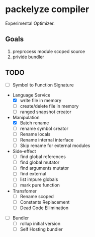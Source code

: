 # packelyze compiler

Experimental Optimizer.

## Goals

1. preprocess module scoped source
2. privide bundler

## TODO

- [ ] Symbol to Function Signature

- Language Service
  - [x] write file in memory
  - [ ] create/delete file in memory 
  - [ ] ranged snapshot creator
- Manipulation
  - [x] Batch rename
  - [ ] rename symbol creator
  - [ ] Rename locals
  - [ ] Rename internal interface
  - [ ] Skip rename for external modules
- Side-effect
  - [ ] find global references
  - [ ] find global mutator
  - [ ] find arguments mutator
  - [ ] find external 
  - [ ] list impure globals
  - [ ] mark pure function
- Transfomer
  - [ ] Rename scoped
  - [ ] Constants Replacement
  - [ ] Dead Code Ellimination
- [ ] Bundler
  - [ ] rollup initial version
  - [ ] Self Hosting bundler